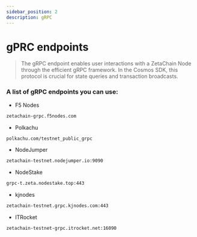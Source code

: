 ```yaml
---
sidebar_position: 2
description: gRPC
---
```


# gPRC endpoints

> The gRPC endpoint enables user interactions with a ZetaChain Node through the efficient gRPC framework. In the Cosmos SDK, this protocol is crucial for state queries and transaction broadcasts.

### A list of gRPC endpoints you can use:

* F5 Nodes
```bash
zetachain-grpc.f5nodes.com
```

* Polkachu
```bash
polkachu.com/testnet_public_grpc
```

* NodeJumper
```bash
zetachain-testnet.nodejumper.io:9090
```

* NodeStake
```bash
grpc-t.zeta.nodestake.top:443
```

* kjnodes
```bash
zetachain-testnet.grpc.kjnodes.com:443
```

* ITRocket
```bash
zetachain-testnet-grpc.itrocket.net:16090
```

